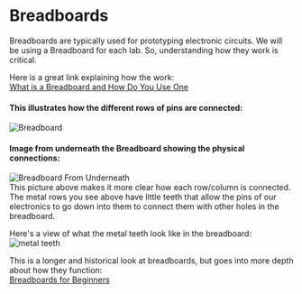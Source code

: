 # Breadboards


Breadboards are typically used for prototyping electronic circuits.
We will be using a Breadboard for each lab.  So, understanding how they work is critical. 

Here is a great link explaining how the work:  
[What is a Breadboard and How Do You Use One](https://www.makeuseof.com/tag/what-is-breadboard/)

#### This illustrates how the different rows of pins are connected:  
![Breadboard](https://static1.makeuseofimages.com/wordpress/wp-content/uploads/2018/06/breadboard_annotated_670-1.jpg?q=50&fit=crop&w=1500&dpr=1.5)

#### Image from underneath the Breadboard showing the physical connections:
![Breadboard From Underneath](https://static1.makeuseofimages.com/wordpress/wp-content/uploads/2018/06/breadboard_back_peel_670.jpg?q=50&fit=crop&w=1500&dpr=1.5)  
This picture above makes it more clear how each row/column is connected.  The metal rows you see above have little teeth that allow the pins of our electronics to go down into them to connect them with other holes in the breadboard.

Here's a view of what the metal teeth look like in the breadboard:
![metal teeth](https://cdn-learn.adafruit.com/assets/assets/000/035/421/original/components_ledclip.jpg?1472966647)

This is a longer and historical look at breadboards, but goes into more depth about how they function:  
[Breadboards for Beginners](https://learn.adafruit.com/breadboards-for-beginners/breadboards)
